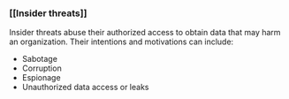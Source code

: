 ### **[[Insider threats]]**

Insider threats abuse their authorized access to obtain data that may harm an organization. Their intentions and motivations can include: 

- Sabotage
- Corruption
- Espionage
- Unauthorized data access or leaks
